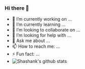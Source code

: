 ### Hi there 👋

- 🔭 I’m currently working on ...
- 🌱 I’m currently learning ...
- 👯 I’m looking to collaborate on ...
- 🤔 I’m looking for help with ...
- 💬 Ask me about ...
- 📫 How to reach me: ...
- ⚡ Fun fact: ...
- ![Shashank's github stats](https://github-readme-stats.vercel.app/api?username=shashankqv&show_icons=true&hide=["issues"])




